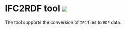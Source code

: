 # IFC2RDF tool ![](https://github.com/Janakiram916/ifc2rdfTool/workflows/Pipeline/badge.svg)

The tool supports the conversion of `IFC` files to `RDF` data.